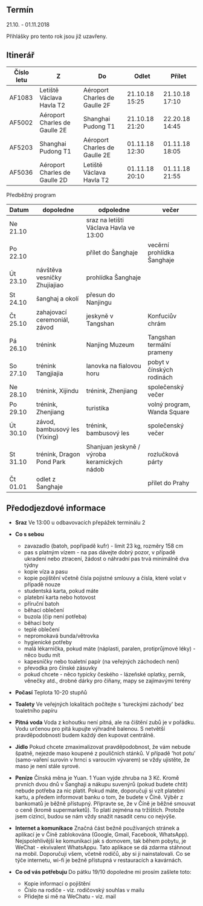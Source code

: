 ## Termín
21.10. - 01.11.2018  

Přihlášky pro tento rok jsou již uzavřeny. <!---Nezávazné přihlášky přihlášky pomocí vyplňení [formluláře](https://docs.google.com/forms/d/e/1FAIpQLSfFnxckmVbDwaaQxs8Z_iYjB3Z0E16Zgsp5xzF9Kp9Cg7Jslw/viewform) do do... Informační schůzka přes Skype se uskuteční.... Finální výběr účastníků proběhne ... V případě vysokého zájmu (a i v případě nízkého zájmu) bude při finálním výběru kladen velký důraz na odpovědi z přihláškového formuláře, a to z toho důvodu, aby na soustředění jeli ti, co o to opravdu mají zájem. Dotazy posílejte na zuza[tečka]strakula[zavináč]gmail[tečka]com-->


## Itinerář

| Číslo letu | Z | Do | Odlet | Přílet |
| --- | --- | --- | --- | --- |
| AF1083 | Letiště Václava Havla T2 | Aéroport Charles de Gaulle 2F| 21.10.18 15:25 | 21.10.18 17:10 |
| AF5002 | Aéroport Charles de Gaulle 2E | Shanghai Pudong T1| 21.10.18 21:20 | 22.20.18 14:45 |
| AF5203 | Shanghai Pudong T1 | Aéroport Charles de Gaulle 2E | 01.11.18 12:30 | 01.11.18 18:05 |
| AF5036| Aéroport Charles de Gaulle 2D  |Letiště Václava Havla T2| 01.11.18 20:10 | 01.11.18 21:55 |


Předběžný program

 Datum | dopoledne| odpoledne | večer |
| :--- | --- | --- | --- |
|Ne 21.10||sraz na letišti Václava Havla ve 13:00
|Po 22.10||přílet do Šanghaje|vecěrní prohlídka Šanghaje
|Út 23.10|návštěva vesničky Zhujiajiao| prohlídka Šanghaje
|St 24.10|šanghaj a okolí|přesun do Nanjingu
|Čt 25.10|zahajovací ceremoniál, závod|jeskyně v Tangshan|Konfuciův chrám|
|Pá 26.10|trénink| Nanjing Muzeum | Tangshan termální prameny |
|So 27.10|trénink Tangjiajia | lanovka na fialovou horu | pobyt v čínských rodinách |
|Ne 28.10|trénink, Xijindu | trénink, Zhenjiang | společenský večer |
|Po 29.10|trénink, Zhenjiang | turistika | volný program, Wanda Square |
|Út 30.10|závod, bambusový les (Yixing) | trénink, bambusový les| společenský večer |
|St 31.10|trénink, Dragon Pond Park | Shanjuan jeskyně / výroba keramických nádob | rozlučková párty
|Čt 01.01| odlet z Šanghaje| | přílet do Prahy|

## Předodjezdové informace
* **Sraz**
Ve 13:00 u odbavovacích přepážek terminálu 2

* **Co s sebou**
    * zavazadlo (batoh, popřípadě kufr) - limit 23 kg, rozměry 158 cm
    * pas s platným vízem - na pas dávejte dobrý pozor, v případě ukradení nebo ztracení, žádost o náhradní pas trvá minimálně dva týdny
    * kopie víza a pasu
    * kopie pojištění včetně čísla pojistné smlouvy a čísla, které volat v případě nouze
    * studentská karta, pokud máte
    * platební karta nebo hotovost
    * příruční batoh
    * běhací oblečení
    * buzola (čip není potřeba)
    * běhací boty
    * teplé oblečení 
    * nepromokavá bunda/větrovka
    * hygienické potřeby
    * malá lékarnička, pokud máte (náplasti, paralen, protiprůjmové léky) - něco budu mít
    * kapesníčky nebo toaletní papír (na veřejných záchodech není)
    * převodka pro čínské zásuvky
    * pokud chcete - něco typicky českého - lázeňské oplatky, perník, věnečky atd., drobné dárky pro číňany, mapy se zajímavými terény 

* **Počasí**
Teplota 10-20 stupňů

* **Toalety**
Ve veřejných lokalitách počítejte s 'tureckými záchody' bez toaletního papíru

* **Pitná voda**
Voda z kohoutku není pitná, ale na čištění zubů je v pořádku. Vodu určenou pro pitá kupujte výhradně balenou. S netvětší pravděpodobností budem každý den kupovat centrálně.

* **Jídlo**
Pokud chcete zmaximalizovat pravděpodobnost, že vám nebude špatně, nejezde maso koupené z pouličních stánků. V případě 'hot potu' (samo-vaření surovin v hrnci s varoucím vývarem) se vždy ujistěte, že maso je není stále syrové. 

* **Peníze**
Čínská měna je Yuan. 1 Yuan vyjde zhruba na 3 Kč. Kromě prvních dvou dnů v Šanghaji a nákupu suvenýrů (pokud budete chtít) nebude potřeba za nic platit. Pokud máte, doporučuji si vzít platební kartu, a předem informovat banku o tom, že budete v Číně. Výběr z bankomatů je běžně přístupný. Připravte se, že v Číně je běžné smouvat o ceně (kromě supermarketů). To platí zejména na tržištích. Protože jsem cizinci, budou se nám vždy snažit nasadit cenu co nejvýše. 

* **Internet a komunikace**
Značná část bežně používaných stránek a aplikací je v Číně zablokována (Google, Gmail, Facebook, WhatsApp). Nejspolehlivější ke komunikaci jak s domovem, tak během pobytu, je WeChat - ekvivalent WhatsAppu. Tato aplikace se dá zdarma stáhnout na mobil. Doporučuji všem, včetně rodičů, aby si ji nainstalovali. Co se týče internetu, wi-fi je bežně přístupná v restauracích a kavárnách. 

* **Co od vás potřebuju**
Do pátku 19/10 dopoledne mi prosím zašlete toto:
    * Kopie informací o pojištění
    * Číslo na rodiče - viz. rodičovský souhlas v mailu
    * Přidejte si mě na WeChatu - viz. mail









